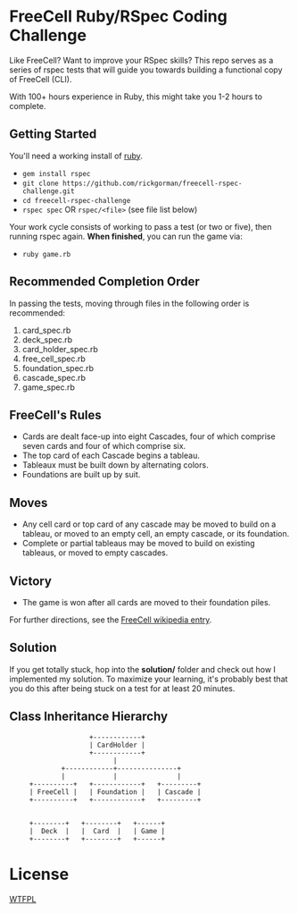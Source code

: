 # FreeCell Ruby/RSpec Coding Challenge

Like FreeCell? Want to improve your RSpec skills? This repo serves as a series of rspec tests that will guide you towards building a functional copy of FreeCell (CLI).

With 100+ hours experience in Ruby, this might take you 1-2 hours to complete.

## Getting Started

You'll need a working install of [ruby](https://www.ruby-lang.org/en/documentation/installation/).

* `gem install rspec`
* `git clone https://github.com/rickgorman/freecell-rspec-challenge.git`
* `cd freecell-rspec-challenge`
* `rspec spec` OR `rspec/<file>` (see file list below)

Your work cycle consists of working to pass a test (or two or five), then running rspec again. **When finished**, you can run the game via:
* `ruby game.rb`

## Recommended Completion Order

In passing the tests, moving through files in the following order is recommended:

1. card_spec.rb
2. deck_spec.rb
3. card_holder_spec.rb
4. free_cell_spec.rb
5. foundation_spec.rb
6. cascade_spec.rb
7. game_spec.rb


## FreeCell's Rules
* Cards are dealt face-up into eight Cascades, four of which comprise seven cards and four of which comprise six.
* The top card of each Cascade begins a tableau.
* Tableaux must be built down by alternating colors.
* Foundations are built up by suit.

## Moves
* Any cell card or top card of any cascade may be moved to build on a tableau, or moved to an empty cell, an empty cascade, or its foundation.
* Complete or partial tableaus may be moved to build on existing tableaus, or moved to empty cascades.

## Victory
* The game is won after all cards are moved to their foundation piles.

For further directions, see the [FreeCell wikipedia entry](https://en.wikipedia.org/wiki/FreeCell).

## Solution

If you get totally stuck, hop into the **solution/** folder and check out how I implemented my solution. To maximize your learning, it's probably best that you do this after being stuck on a test for at least 20 minutes.

## Class Inheritance Hierarchy

                        +------------+
                        | CardHolder |
                        +------------+
                              |
                 +------------+---------------+
                 |            |               |
         +----------+   +------------+   +---------+
         | FreeCell |   | Foundation |   | Cascade |
         +----------+   +------------+   +---------+           


         +--------+   +--------+   +------+
         |  Deck  |   |  Card  |   | Game |
         +--------+   +--------+   +------+

# License

[WTFPL](http://wtfpl.net)
